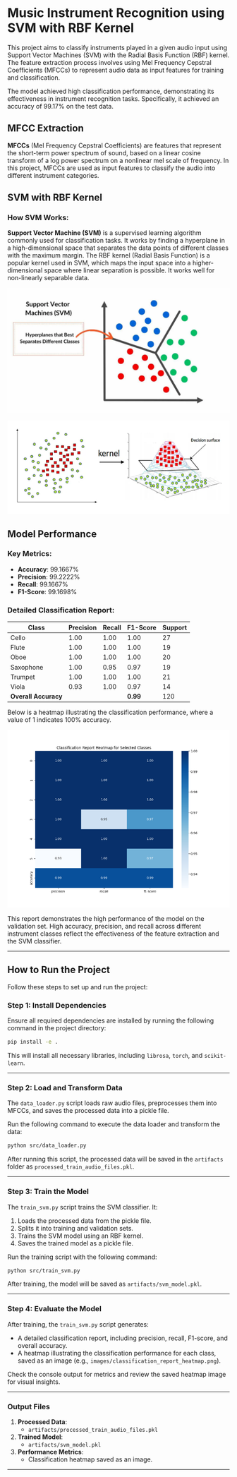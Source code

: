 # Music Instrument Recognition using SVM with RBF Kernel

This project aims to classify instruments played in a given audio input using Support Vector Machines (SVM) with the Radial Basis Function (RBF) kernel. The feature extraction process involves using Mel Frequency Cepstral Coefficients (MFCCs) to represent audio data as input features for training and classification.

The model achieved high classification performance, demonstrating its effectiveness in instrument recognition tasks. Specifically, it achieved an accuracy of 99.17% on the test data.

## MFCC Extraction

**MFCCs** (Mel Frequency Cepstral Coefficients) are features that represent the short-term power spectrum of sound, based on a linear cosine transform of a log power spectrum on a nonlinear mel scale of frequency. In this project, MFCCs are used as input features to classify the audio into different instrument categories.


## SVM with RBF Kernel

### How SVM Works:
**Support Vector Machine (SVM)** is a supervised learning algorithm commonly used for classification tasks. It works by finding a hyperplane in a high-dimensional space that separates the data points of different classes with the maximum margin. The RBF kernel (Radial Basis Function) is a popular kernel used in SVM, which maps the input space into a higher-dimensional space where linear separation is possible. It works well for non-linearly separable data.


![SVM Visualization](images/support-vector-machine-svm.jpg.webp)

![SVM with RBF kernel](images/rbf_kernel.png)



## Model Performance

### Key Metrics:

- **Accuracy**: 99.1667%
- **Precision**: 99.2222%
- **Recall**: 99.1667%
- **F1-Score**: 99.1698%

### Detailed Classification Report:

| Class     | Precision | Recall | F1-Score | Support |
|-----------|-----------|--------|----------|---------|
| Cello     | 1.00      | 1.00   | 1.00     | 27      |
| Flute     | 1.00      | 1.00   | 1.00     | 19      |
| Oboe      | 1.00      | 1.00   | 1.00     | 20      |
| Saxophone | 1.00      | 0.95   | 0.97     | 19      |
| Trumpet   | 1.00      | 1.00   | 1.00     | 21      |
| Viola     | 0.93      | 1.00   | 0.97     | 14      |
| **Overall Accuracy** |       |        | **0.99** | 120     |


Below is a heatmap illustrating the classification performance, where a value of 1 indicates 100% accuracy.

![SVM with RBF kernel](images/classification_report_heatmap.png)

This report demonstrates the high performance of the model on the validation set. High accuracy, precision, and recall across different instrument classes reflect the effectiveness of the feature extraction and the SVM classifier.


---

## How to Run the Project

Follow these steps to set up and run the project:

### Step 1: Install Dependencies
Ensure all required dependencies are installed by running the following command in the project directory:

```bash
pip install -e .
```

This will install all necessary libraries, including `librosa`, `torch`, and `scikit-learn`.

---

### Step 2: Load and Transform Data
The `data_loader.py` script loads raw audio files, preprocesses them into MFCCs, and saves the processed data into a pickle file.

Run the following command to execute the data loader and transform the data:

```bash
python src/data_loader.py
```

After running this script, the processed data will be saved in the `artifacts` folder as `processed_train_audio_files.pkl`.

---

### Step 3: Train the Model
The `train_svm.py` script trains the SVM classifier. It:
1. Loads the processed data from the pickle file.
2. Splits it into training and validation sets.
3. Trains the SVM model using an RBF kernel.
4. Saves the trained model as a pickle file.

Run the training script with the following command:

```bash
python src/train_svm.py
```

After training, the model will be saved as `artifacts/svm_model.pkl`.

---

### Step 4: Evaluate the Model
After training, the `train_svm.py` script generates:
- A detailed classification report, including precision, recall, F1-score, and overall accuracy.
- A heatmap illustrating the classification performance for each class, saved as an image (e.g., `images/classification_report_heatmap.png`).

Check the console output for metrics and review the saved heatmap image for visual insights.

---

### Output Files
1. **Processed Data**:
   - `artifacts/processed_train_audio_files.pkl`
2. **Trained Model**:
   - `artifacts/svm_model.pkl`
3. **Performance Metrics**:
   - Classification heatmap saved as an image.

---

